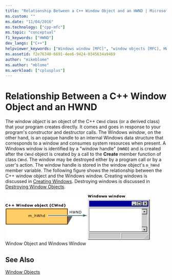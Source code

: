 ```yaml
---
title: "Relationship Between a C++ Window Object and an HWND | Microsoft Docs"
ms.custom: ""
ms.date: "11/04/2016"
ms.technology: ["cpp-mfc"]
ms.topic: "conceptual"
f1_keywords: ["HWND"]
dev_langs: ["C++"]
helpviewer_keywords: ["Windows window [MFC]", "window objects [MFC], HWND and", "HWND [MFC]", "CWnd class [MFC], HWND", "HWND, window objects [MFC]"]
ms.assetid: f2e76340-6691-4ee6-9424-0345634a9469
author: "mikeblome"
ms.author: "mblome"
ms.workload: ["cplusplus"]
---
```

# Relationship Between a C++ Window Object and an HWND
The window *object* is an object of the C++ `CWnd` class (or a derived class) that your program creates directly. It comes and goes in response to your program's constructor and destructor calls. The Windows *window*, on the other hand, is an opaque handle to an internal Windows data structure that corresponds to a window and consumes system resources when present. A Windows window is identified by a "window handle" (`HWND`) and is created after the `CWnd` object is created by a call to the **Create** member function of class `CWnd`. The window may be destroyed either by a program call or by a user's action. The window handle is stored in the window object's `m_hWnd` member variable. The following figure shows the relationship between the C++ window object and the Windows window. Creating windows is discussed in [Creating Windows](../mfc/creating-windows.md). Destroying windows is discussed in [Destroying Window Objects](../mfc/destroying-window-objects.md).  
  
 ![CWnd window object and resulting window](../mfc/media/vc37fj1.gif "vc37fj1")  
Window Object and Windows Window  
  
## See Also  
 [Window Objects](../mfc/window-objects.md)

